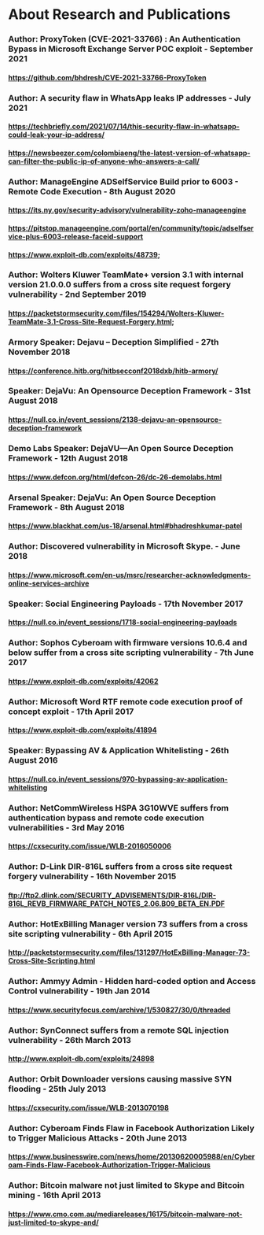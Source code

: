 # About Research and Publications

### Author: ProxyToken (CVE-2021-33766) : An Authentication Bypass in Microsoft Exchange Server POC exploit - September 2021

#### https://github.com/bhdresh/CVE-2021-33766-ProxyToken

### Author: A security flaw in WhatsApp leaks IP addresses - July 2021

#### https://techbriefly.com/2021/07/14/this-security-flaw-in-whatsapp-could-leak-your-ip-address/
#### https://newsbeezer.com/colombiaeng/the-latest-version-of-whatsapp-can-filter-the-public-ip-of-anyone-who-answers-a-call/

### Author: ManageEngine ADSelfService Build prior to 6003 - Remote Code Execution - 8th August 2020

#### https://its.ny.gov/security-advisory/vulnerability-zoho-manageengine
#### https://pitstop.manageengine.com/portal/en/community/topic/adselfservice-plus-6003-release-faceid-support
#### https://www.exploit-db.com/exploits/48739; 

### Author: Wolters Kluwer TeamMate+ version 3.1 with internal version 21.0.0.0 suffers from a cross site request forgery vulnerability - 2nd September 2019

#### https://packetstormsecurity.com/files/154294/Wolters-Kluwer-TeamMate-3.1-Cross-Site-Request-Forgery.html; 

### Armory Speaker: Dejavu – Deception Simplified - 27th November 2018

#### https://conference.hitb.org/hitbsecconf2018dxb/hitb-armory/

### Speaker: DejaVu: An Opensource Deception Framework - 31st August 2018

#### https://null.co.in/event_sessions/2138-dejavu-an-opensource-deception-framework

### Demo Labs Speaker: DejaVU—An Open Source Deception Framework - 12th August 2018

#### https://www.defcon.org/html/defcon-26/dc-26-demolabs.html

### Arsenal Speaker: DejaVu: An Open Source Deception Framework - 8th August 2018

#### https://www.blackhat.com/us-18/arsenal.html#bhadreshkumar-patel

### Author: Discovered vulnerability in Microsoft Skype. - June 2018

#### https://www.microsoft.com/en-us/msrc/researcher-acknowledgments-online-services-archive

### Speaker: Social Engineering Payloads - 17th November 2017

#### https://null.co.in/event_sessions/1718-social-engineering-payloads

### Author: Sophos Cyberoam with firmware versions 10.6.4 and below suffer from a cross site scripting vulnerability - 7th June 2017

#### https://www.exploit-db.com/exploits/42062

### Author: Microsoft Word RTF remote code execution proof of concept exploit - 17th April 2017

#### https://www.exploit-db.com/exploits/41894

### Speaker: Bypassing AV & Application Whitelisting - 26th August 2016

#### https://null.co.in/event_sessions/970-bypassing-av-application-whitelisting

### Author: NetCommWireless HSPA 3G10WVE suffers from authentication bypass and remote code execution vulnerabilities - 3rd May 2016

#### https://cxsecurity.com/issue/WLB-2016050006

### Author: D-Link DIR-816L suffers from a cross site request forgery vulnerability - 16th November 2015

#### ftp://ftp2.dlink.com/SECURITY_ADVISEMENTS/DIR-816L/DIR-816L_REVB_FIRMWARE_PATCH_NOTES_2.06.B09_BETA_EN.PDF

### Author: HotExBilling Manager version 73 suffers from a cross site scripting vulnerability - 6th April 2015

#### http://packetstormsecurity.com/files/131297/HotExBilling-Manager-73-Cross-Site-Scripting.html

### Author: Ammyy Admin - Hidden hard-coded option and Access Control vulnerability - 19th Jan 2014

#### https://www.securityfocus.com/archive/1/530827/30/0/threaded

### Author: SynConnect suffers from a remote SQL injection vulnerability - 26th March 2013

#### http://www.exploit-db.com/exploits/24898

### Author: Orbit Downloader versions causing massive SYN flooding - 25th July 2013

#### https://cxsecurity.com/issue/WLB-2013070198

### Author: Cyberoam Finds Flaw in Facebook Authorization Likely to Trigger Malicious Attacks - 20th June 2013

#### https://www.businesswire.com/news/home/20130620005988/en/Cyberoam-Finds-Flaw-Facebook-Authorization-Trigger-Malicious

### Author: Bitcoin malware not just limited to Skype and Bitcoin mining - 16th April 2013

#### https://www.cmo.com.au/mediareleases/16175/bitcoin-malware-not-just-limited-to-skype-and/
